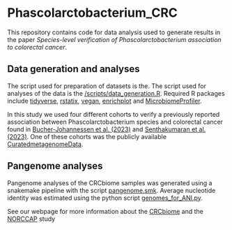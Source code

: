 # Phascolarctobacterium_CRC

This repository contains code for data analysis used to generate results in the paper *Species-level verification of Phascolarctobacterium association to colorectal cancer*.

## Data generation and analyses
The script used for preparation of datasets is the. The script used for analyses of the data is the [/scripts/data_generation.R](https://github.com/Rounge-lab/Phascolarctobacterium_CRC/blob/main/scripts/data_analyses.R). Required R packages include [tidyverse](https://www.tidyverse.org/packages/), [rstatix](https://cran.r-project.org/web/packages/rstatix/index.html), [vegan](https://cran.r-project.org/web/packages/vegan/index.html), [enrichplot](https://bioconductor.org/packages/release/bioc/html/enrichplot.html) and [MicrobiomeProfiler](https://bioconductor.org/packages/release/bioc/html/MicrobiomeProfiler.html).

In this study we used four different cohorts to verify a previously reported association between Phascolarctobacterium species and colorectal cancer found in [Bucher-Johannessen et al. (2023)](https://www.ncbi.nlm.nih.gov/pubmed/37182146) and [Senthakumaran et al. (2023)](https://www.ncbi.nlm.nih.gov/pubmed/36703031). One of these cohorts was the publicly available [CuratedmetagenomeData](https://waldronlab.io/curatedMetagenomicData/articles/curatedMetagenomicData.html). 

## Pangenome analyses
Pangenome analyses of the CRCbiome samples was generated using a snakemake pipeline with the script [pangenome.smk](https://github.com/Rounge-lab/Phascolarctobacterium_CRC/blob/main/pangenome.smk). Average nucleotide identity was estimated using the python script [genomes_for_ANI.py](https://github.com/Rounge-lab/Phascolarctobacterium_CRC/blob/main/scripts/genomes_for_ANI.py).

See our webpage for more information about the [CRCbiome](https://www.mn.uio.no/sbi/english/groups/rounge-group/crcbiome/) and the [NORCCAP](https://www.kreftregisteret.no/Forskning/Prosjekter/NORCCAP/) study 
